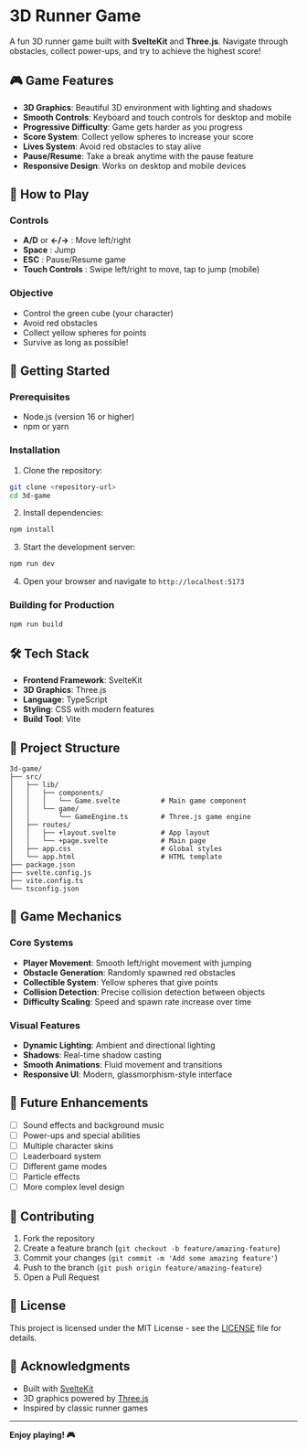 # 3D Runner Game

A fun 3D runner game built with **SvelteKit** and **Three.js**. Navigate through obstacles, collect power-ups, and try to achieve the highest score!

## 🎮 Game Features

- **3D Graphics**: Beautiful 3D environment with lighting and shadows
- **Smooth Controls**: Keyboard and touch controls for desktop and mobile
- **Progressive Difficulty**: Game gets harder as you progress
- **Score System**: Collect yellow spheres to increase your score
- **Lives System**: Avoid red obstacles to stay alive
- **Pause/Resume**: Take a break anytime with the pause feature
- **Responsive Design**: Works on desktop and mobile devices

## 🎯 How to Play

### Controls
- **A/D** or **←/→** : Move left/right
- **Space** : Jump
- **ESC** : Pause/Resume game
- **Touch Controls** : Swipe left/right to move, tap to jump (mobile)

### Objective
- Control the green cube (your character)
- Avoid red obstacles
- Collect yellow spheres for points
- Survive as long as possible!

## 🚀 Getting Started

### Prerequisites
- Node.js (version 16 or higher)
- npm or yarn

### Installation

1. Clone the repository:
```bash
git clone <repository-url>
cd 3d-game
```

2. Install dependencies:
```bash
npm install
```

3. Start the development server:
```bash
npm run dev
```

4. Open your browser and navigate to `http://localhost:5173`

### Building for Production

```bash
npm run build
```

## 🛠️ Tech Stack

- **Frontend Framework**: SvelteKit
- **3D Graphics**: Three.js
- **Language**: TypeScript
- **Styling**: CSS with modern features
- **Build Tool**: Vite

## 📁 Project Structure

```
3d-game/
├── src/
│   ├── lib/
│   │   ├── components/
│   │   │   └── Game.svelte          # Main game component
│   │   └── game/
│   │       └── GameEngine.ts        # Three.js game engine
│   ├── routes/
│   │   ├── +layout.svelte           # App layout
│   │   └── +page.svelte             # Main page
│   ├── app.css                      # Global styles
│   └── app.html                     # HTML template
├── package.json
├── svelte.config.js
├── vite.config.ts
└── tsconfig.json
```

## 🎨 Game Mechanics

### Core Systems
- **Player Movement**: Smooth left/right movement with jumping
- **Obstacle Generation**: Randomly spawned red obstacles
- **Collectible System**: Yellow spheres that give points
- **Collision Detection**: Precise collision detection between objects
- **Difficulty Scaling**: Speed and spawn rate increase over time

### Visual Features
- **Dynamic Lighting**: Ambient and directional lighting
- **Shadows**: Real-time shadow casting
- **Smooth Animations**: Fluid movement and transitions
- **Responsive UI**: Modern, glassmorphism-style interface

## 🎯 Future Enhancements

- [ ] Sound effects and background music
- [ ] Power-ups and special abilities
- [ ] Multiple character skins
- [ ] Leaderboard system
- [ ] Different game modes
- [ ] Particle effects
- [ ] More complex level design

## 🤝 Contributing

1. Fork the repository
2. Create a feature branch (`git checkout -b feature/amazing-feature`)
3. Commit your changes (`git commit -m 'Add some amazing feature'`)
4. Push to the branch (`git push origin feature/amazing-feature`)
5. Open a Pull Request

## 📄 License

This project is licensed under the MIT License - see the [LICENSE](LICENSE) file for details.

## 🙏 Acknowledgments

- Built with [SvelteKit](https://kit.svelte.dev/)
- 3D graphics powered by [Three.js](https://threejs.org/)
- Inspired by classic runner games

---

**Enjoy playing! 🎮** 